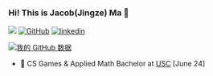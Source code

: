 ### Hi! This is Jacob(Jingze) Ma 👋

[![](https://img.shields.io/badge/website-000000?style=for-the-badge&logo=About.me&logoColor=white)]([https://hehao98.github.io/](https://majingze.com/))
[![GitHub](https://img.shields.io/badge/dynamic/json?logo=github&label=GitHub&labelColor=495867&color=495867&query=%24.data.totalSubs&url=https%3A%2F%2Fapi.spencerwoo.com%2Fsubstats%2F%3Fsource%3Dgithub%26queryKey%3Dhayschan&style=flat-square)](https://github.com/Jacob-SouthernCity)
[![linkedin](https://skillicons.dev/icons?i=js,html,css,wasm)](https://www.linkedin.com/in/jingze-ma/)

[![我的 GitHub 数据](https://github-readme-stats.vercel.app/api?username=Jacob-SouthernCity)]()

- 🍻 CS Games & Applied Math Bachelor at [USC](https://www.usc.edu/) [June 24] 
